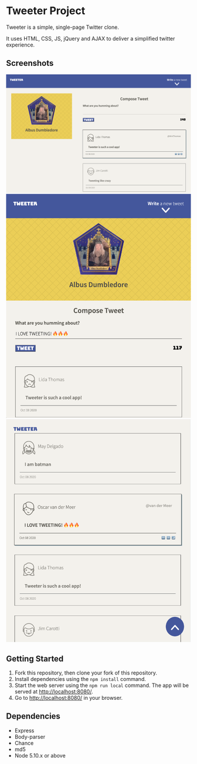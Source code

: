 # Tweeter Project

Tweeter is a simple, single-page Twitter clone.

It uses HTML, CSS, JS, jQuery and AJAX to deliver a simplified twitter experience.

## Screenshots

!["Desktop view"](https://github.com/TomJAdam/tweeter/blob/master/docs/desktop-view.png?raw=true)
!["Tablet view"](https://github.com/TomJAdam/tweeter/blob/master/docs/tablet-view.png?raw=true)
!["Desktop view"](https://github.com/TomJAdam/tweeter/blob/master/docs/tweets.png?raw=true)

## Getting Started

1. Fork this repository, then clone your fork of this repository.
2. Install dependencies using the `npm install` command.
3. Start the web server using the `npm run local` command. The app will be served at <http://localhost:8080/>.
4. Go to <http://localhost:8080/> in your browser.

## Dependencies

- Express
- Body-parser
- Chance
- md5
- Node 5.10.x or above
